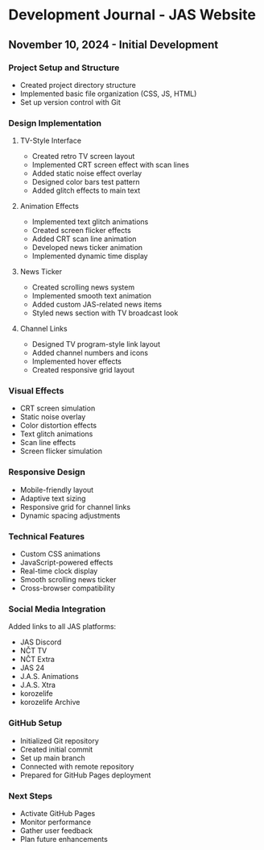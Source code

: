 # Development Journal - JAS Website

## November 10, 2024 - Initial Development

### Project Setup and Structure
- Created project directory structure
- Implemented basic file organization (CSS, JS, HTML)
- Set up version control with Git

### Design Implementation
1. TV-Style Interface
   - Created retro TV screen layout
   - Implemented CRT screen effect with scan lines
   - Added static noise effect overlay
   - Designed color bars test pattern
   - Added glitch effects to main text

2. Animation Effects
   - Implemented text glitch animations
   - Created screen flicker effects
   - Added CRT scan line animation
   - Developed news ticker animation
   - Implemented dynamic time display

3. News Ticker
   - Created scrolling news system
   - Implemented smooth text animation
   - Added custom JAS-related news items
   - Styled news section with TV broadcast look

4. Channel Links
   - Designed TV program-style link layout
   - Added channel numbers and icons
   - Implemented hover effects
   - Created responsive grid layout

### Visual Effects
- CRT screen simulation
- Static noise overlay
- Color distortion effects
- Text glitch animations
- Scan line effects
- Screen flicker simulation

### Responsive Design
- Mobile-friendly layout
- Adaptive text sizing
- Responsive grid for channel links
- Dynamic spacing adjustments

### Technical Features
- Custom CSS animations
- JavaScript-powered effects
- Real-time clock display
- Smooth scrolling news ticker
- Cross-browser compatibility

### Social Media Integration
Added links to all JAS platforms:
- JAS Discord
- NČT TV
- NČT Extra
- JAS 24
- J.A.S. Animations
- J.A.S. Xtra
- korozelife
- korozelife Archive

### GitHub Setup
- Initialized Git repository
- Created initial commit
- Set up main branch
- Connected with remote repository
- Prepared for GitHub Pages deployment

### Next Steps
- Activate GitHub Pages
- Monitor performance
- Gather user feedback
- Plan future enhancements